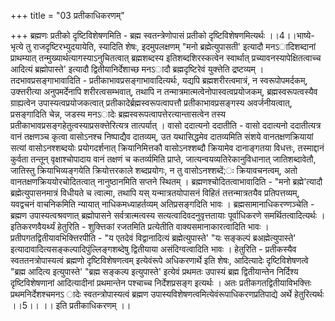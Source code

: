 +++
title = "03 प्रतीकाधिकरणम्"

+++
ब्रह्मणः प्रतीको दृष्टिविशेषणमिति - ब्रह्म स्वतन्त्रेणोपासं प्रतीको दृष्टिविशेषणमित्यर्थः ।।4।।भाष्ये- भृत्ये तु राजदृष्टिरभ्युदयायेति, स्यादिति शेषः, इदमुपलक्षणम् "मनो ब्रह्मेत्युपासती' इत्यादौ मनऽादिशब्दानां प्राथम्यात् तन्मुख्यार्थत्यागस्याऽनुचितत्वात् ब्रह्मशब्दस्य इतिशब्दशिरस्कत्वेन स्वार्थात् प्रच्यावनस्यापेक्षितत्वाच्च आदित्यं ब्रह्मोपास्ते' इत्यादौ द्वितीयानिर्देशाच्छ मनऽादौ ब्रह्मदृष्टिरेवं युक्त्तेति द्रष्टव्यम् । तदभावप्रसङ्गाभावादिति - प्रतीकाभावप्रसङ्गाभावादित्यर्थः, यद्यपि ब्रह्मशरीरत्वमात्रं, न स्वरूपोपमर्दकम्, उक्त्तरीत्या अनुपमर्देनापि शरीरत्वसम्भवात्, तथापि न तन्मात्रमात्मत्वेनोपास्वत्वप्रयोजकम्, ब्रह्मस्वरूपत्वस्यैव ग्राह्यत्वेन उपास्यत्वप्रयोजकत्वात् प्रतीकादेर्ब्रह्मस्वरूपत्वापत्तौ प्रतीकाभावप्रसङ्गस्य अवर्जनीयत्वात्, प्रसङ्गादिति चेन्न, जडस्य मनऽादेः ब्रह्मस्वरूपत्वापत्तेरत्यान्तासत्वेन तस्य प्रतीकाभावप्रसङ्गहेतुत्वस्याप्रसक्त्तेरित्यत्र तात्पर्यात् । वासो ददात्यनो ददातीति - वासो ददात्यनो ददातीत्यत्र वानं तक्षणञ्च कृत्वा वासोऽनश्च निष्पाद्यैव दातव्यम्, उत यथासिद्धमेव दातव्यमिति संशये वानतक्षणक्रियायां सत्यां वासोऽनश्शब्दयोः प्रयोगदर्शनात् क्रियानिमित्तकौ वासोऽनश्शब्दौ क्रियामेव दानाङ्गतया विधत्तः, तस्माद्दानं कुर्वता तन्तून् वृक्षाश्चोपादाय वानं तक्षणं च कतर्व्यमिति प्राप्ते, जात्यन्वयव्यतिरेकानुविधानात् जातिशब्दावेतौ, जातिस्तु क्रियाभिव्यङ्गयेति क्रियोत्तरकाले शब्दप्रयोगः, न तु वासोऽनश्शब्दें;ः क्रियावचनत्वम्, अतो वानतक्षणक्रिययोरचोदितत्वात् नानुष्ठानमिति सप्तने स्थितम् । ब्रह्मणश्चोदितत्वाभावादिति - "मनो ब्रह्मे'त्यादौ ब्रह्मेत्युपासनमात्रं विधीयते च त्वात्मा, तथापि यस् यन्मात्रतयोपासनं विहितं तत्तन्मात्रतयैव प्रतिपत्तव्यम्, यवद्वचनं वाचनिकमिति न्यायात् नाधिकमध्याहर्तव्यम् अतिप्रसङ्गदिति भावः । ब्रह्मसामानाधिकरण्णञ्चेति - ब्रह्मण उपास्यत्वश्रवणात् ब्रह्मोपासने सर्वत्रात्मत्वस्य सत्यत्वादिवदनुवृत्ततायाः पूर्वाधिकरणे समर्थितत्वादित्यर्थः । इतिकरणवैयर्थ्यं हेतुरिति - शुक्त्तिकां रजतमिति प्रत्येतीति वाक्यसमानाकारत्वादिति भावः । प्रतीपगतद्वितीयावभिक्त्तिरपीति - "य एतदेवं विद्वानादित्यं ब्रह्मेत्युपास्ते' "यः सङ्कल्पं ब्रअह्मेत्युपास्ते' इत्यादावादित्यसङ्कल्पादिपुंल्लिङ्गशब्देषु द्वितीयाया असंदिग्वत्वादिति भावः । हेतुरिति - प्रतीकस्यैव स्वततनत्रोपास्यत्वं ब्रह्मणो दृष्टिविशेषणत्वम् इत्येवंरूपे अधिकरणार्थे इति शेषः, आदित्यादेः दृष्टिविशेषणत्वे "ब्रह्म आदित्य इत्युपास्ते' "ब्रह्म सङ्कल्प इत्युपास्ते' इत्येवं प्रथमतः उपास्यं ब्रह्म द्वितीयान्तेन निर्दिश्य दृष्टिविशेषणानां आदित्यादीनां प्रथमान्तेन पश्चाच्च निर्देशप्रसङ्ग इत्यर्थः । अतः प्रतीकगतद्वितीयाविभक्त्तिः प्रथमनिर्देशश्चमनऽ ादेः स्वतन्त्रोपास्यत्वं ब्रह्मण उपास्यविशेषणत्वमित्येवंरूपाधिकरणप्रतिपाद्ये अर्थे हेतुरित्यर्थः ।।5।। ।। इति प्रतीकाधिकरणम् ।।